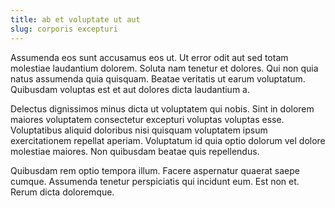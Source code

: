 ```yaml
---
title: ab et voluptate ut aut
slug: corporis excepturi
---
```


Assumenda eos sunt accusamus eos ut. Ut error odit aut sed totam molestiae laudantium dolorem. Soluta nam tenetur et dolores. Qui non quia natus assumenda quia quisquam. Beatae veritatis ut earum voluptatum. Quibusdam voluptas est et aut dolores dicta laudantium a.

Delectus dignissimos minus dicta ut voluptatem qui nobis. Sint in dolorem maiores voluptatem consectetur excepturi voluptas voluptas esse. Voluptatibus aliquid doloribus nisi quisquam voluptatem ipsum exercitationem repellat aperiam. Voluptatum id quia optio dolorum vel dolore molestiae maiores. Non quibusdam beatae quis repellendus.

Quibusdam rem optio tempora illum. Facere aspernatur quaerat saepe cumque. Assumenda tenetur perspiciatis qui incidunt eum. Est non et. Rerum dicta doloremque.
